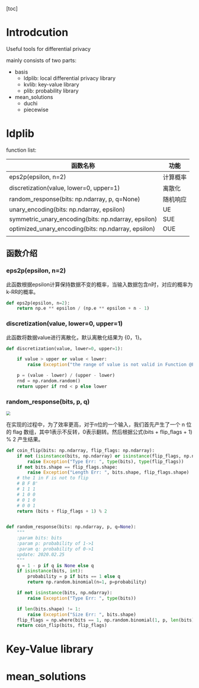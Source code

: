 [toc]

# Introdcution
Useful tools for differential privacy

mainly consists of two parts:
- basis
    - ldplib: local differential privacy library
    - kvlib: key-value library
    - plib: probability library
- mean_solutions
    - duchi
    - piecewise


# ldplib

function list:

| 函数名称                                | 功能                          |
| --------------------------------------- | ----------------------------- |
| eps2p(epsilon, n=2)                     | 计算概率                      |
| discretization(value, lower=0, upper=1) | 离散化                        |
| random_response(bits: np.ndarray, p, q=None)                | 随机响应 |
| unary_encoding(bits: np.ndarray, epsilon)                        |    UE                           |
| symmetric_unary_encoding(bits: np.ndarray, epsilon)                         |        SUE                       |
| optimized_unary_encoding(bits: np.ndarray, epsilon)                                       | OUE                              |
                             |

## 函数介绍

### eps2p(epsilon, n=2)

此函数根据epsilon计算保持数据不变的概率，当输入数据包含n时，对应的概率为k-RR的概率。

```python
def eps2p(epsilon, n=2):
    return np.e ** epsilon / (np.e ** epsilon + n - 1)
```

### discretization(value, lower=0, upper=1)

此函数将数据value进行离散化，默认离散化结果为 {0，1}。

```python
def discretization(value, lower=0, upper=1):

    if value > upper or value < lower:
        raise Exception("the range of value is not valid in Function @Func: discretization")

    p = (value - lower) / (upper - lower)
    rnd = np.random.random()
    return upper if rnd < p else lower
```

### random_response(bits, p, q)

<img src="https://forest-pic.oss-cn-beijing.aliyuncs.com/20200128142113.png" style="zoom:67%;" />


在实现的过程中，为了效率更高，对于n位的一个输入，我们首先产生了一个 n 位的 flag 数组，其中1表示不反转，0表示翻转。然后根据公式(bits + flip_flags + 1) % 2 产生结果。

```python
def coin_flip(bits: np.ndarray, flip_flags: np.ndarray):
    if not (isinstance(bits, np.ndarray) or isinstance(flip_flags, np.ndarray)):
        raise Exception("Type Err: ", type(bits), type(flip_flags))
    if not bits.shape == flip_flags.shape:
        raise Exception("Length Err: ", bits.shape, flip_flags.shape)
    # the 1 in F is not to flip
    # B F B'
    # 1 1 1
    # 1 0 0
    # 0 1 0
    # 0 0 1
    return (bits + flip_flags + 1) % 2


def random_response(bits: np.ndarray, p, q=None):
    """
    :param bits: bits
    :param p: probability of 1->1
    :param q: probability of 0->1
    update: 2020.02.25
    """
    q = 1 - p if q is None else q
    if isinstance(bits, int):
        probability = p if bits == 1 else q
        return np.random.binomial(n=1, p=probability)

    if not isinstance(bits, np.ndarray):
        raise Exception("Type Err: ", type(bits))

    if len(bits.shape) != 1:
        raise Exception("Size Err: ", bits.shape)
    flip_flags = np.where(bits == 1, np.random.binomial(1, p, len(bits)), np.random.binomial(1, 1 - q, len(bits)))
    return coin_flip(bits, flip_flags)
```


# Key-Value library



# mean_solutions